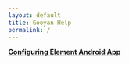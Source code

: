 ```yaml
---
layout: default
title: Gooyan Help
permalink: /
---
```

**[Configuring Element Android App](/element-android.md)**

